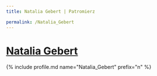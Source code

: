 ```yaml
---
title: Natalia Gebert | Patromierz

permalink: /Natalia_Gebert
---
```


# [Natalia Gebert](https://patronite.pl/Natalia_Gebert)

{% include profile.md name="Natalia_Gebert" prefix="n" %}
